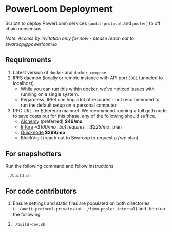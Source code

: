 # PowerLoom Deployment
Scripts to deploy PowerLoom services (`audit-protocol` and `pooler`) to off chain consensus.

_Note: Access by invitation only for now - please reach out to swaroop@powerloom.io_

## Requirements

1. Latest version of `docker` and `docker-compose`
2. IPFS daemon (locally or remote instance with API port `5001` tunneled to localhost).
    - While you can run this within docker, we've noticed issues with running on a single system.
    - Regardless, IPFS can hog a lot of resoures - not recommended to run the default setup on a personal computer.
3. RPC URL for Ethereum mainnet. We recommend running a full geth node to save costs but for this phase, any of the following should suffice.
    - [Alchemy](https://alchemy.com/?r=15ce6db6d0a109d5) (preferred) __$49/mo__
    - [Infura](https://infura.io) _~$100/mo_ but requires __$225/mo__ plan
    - [Quicknode](https://www.quicknode.com?tap_a=67226-09396e&tap_s=3491854-f4a458) __$299/mo__
    - BlockVigil (reach out to Swaroop to request a _free_ plan)

## For snapshotters

Run the following command and follow instructions

     ./build.sh

## For code contributors

1. Ensure settings and static files are populated on both directories (`../audit-protocol-private` and `../fpmm-pooler-internal`) and then run the following

2. `./build-dev.sh`
